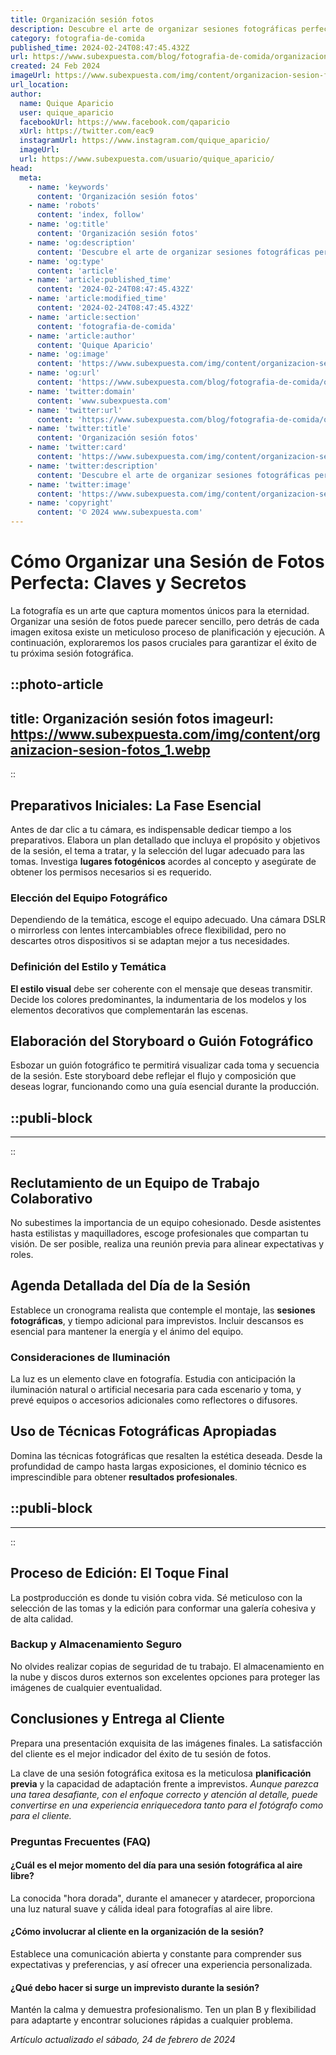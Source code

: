 ```yaml
---
title: Organización sesión fotos
description: Descubre el arte de organizar sesiones fotográficas perfectas. Consejos, trucos y guías de expertos para capturar momentos inolvidables.
category: fotografia-de-comida
published_time: 2024-02-24T08:47:45.432Z
url: https://www.subexpuesta.com/blog/fotografia-de-comida/organizacion-sesion-fotos
created: 24 Feb 2024
imageUrl: https://www.subexpuesta.com/img/content/organizacion-sesion-fotos_1.webp
url_location:
author:
  name: Quique Aparicio
  user: quique_aparicio
  facebookUrl: https://www.facebook.com/qaparicio
  xUrl: https://twitter.com/eac9
  instagramUrl: https://www.instagram.com/quique_aparicio/
  imageUrl: 
  url: https://www.subexpuesta.com/usuario/quique_aparicio/
head:
  meta:
    - name: 'keywords'
      content: 'Organización sesión fotos'
    - name: 'robots'
      content: 'index, follow'
    - name: 'og:title'
      content: 'Organización sesión fotos'
    - name: 'og:description'
      content: 'Descubre el arte de organizar sesiones fotográficas perfectas. Consejos, trucos y guías de expertos para capturar momentos inolvidables.'
    - name: 'og:type'
      content: 'article'
    - name: 'article:published_time'
      content: '2024-02-24T08:47:45.432Z'
    - name: 'article:modified_time'
      content: '2024-02-24T08:47:45.432Z'
    - name: 'article:section'
      content: 'fotografia-de-comida'
    - name: 'article:author'
      content: 'Quique Aparicio'
    - name: 'og:image'
      content: 'https://www.subexpuesta.com/img/content/organizacion-sesion-fotos_1.webp'
    - name: 'og:url'
      content: 'https://www.subexpuesta.com/blog/fotografia-de-comida/organizacion-sesion-fotos'
    - name: 'twitter:domain'
      content: 'www.subexpuesta.com'
    - name: 'twitter:url'
      content: 'https://www.subexpuesta.com/blog/fotografia-de-comida/organizacion-sesion-fotos'
    - name: 'twitter:title'
      content: 'Organización sesión fotos'
    - name: 'twitter:card'
      content: 'https://www.subexpuesta.com/img/content/organizacion-sesion-fotos_1.webp'
    - name: 'twitter:description'
      content: 'Descubre el arte de organizar sesiones fotográficas perfectas. Consejos, trucos y guías de expertos para capturar momentos inolvidables.'
    - name: 'twitter:image'
      content: 'https://www.subexpuesta.com/img/content/organizacion-sesion-fotos_1.webp'
    - name: 'copyright'
      content: '© 2024 www.subexpuesta.com'
---
```

# Cómo Organizar una Sesión de Fotos Perfecta: Claves y Secretos

La fotografía es un arte que captura momentos únicos para la eternidad. Organizar una sesión de fotos puede parecer sencillo, pero detrás de cada imagen exitosa existe un meticuloso proceso de planificación y ejecución. A continuación, exploraremos los pasos cruciales para garantizar el éxito de tu próxima sesión fotográfica.


::photo-article
---
title: Organización sesión fotos
imageurl: https://www.subexpuesta.com/img/content/organizacion-sesion-fotos_1.webp
---
::


## Preparativos Iniciales: La Fase Esencial
Antes de dar clic a tu cámara, es indispensable dedicar tiempo a los preparativos. Elabora un plan detallado que incluya el propósito y objetivos de la sesión, el tema a tratar, y la selección del lugar adecuado para las tomas. Investiga **lugares fotogénicos** acordes al concepto y asegúrate de obtener los permisos necesarios si es requerido.

### Elección del Equipo Fotográfico
Dependiendo de la temática, escoge el equipo adecuado. Una cámara DSLR o mirrorless con lentes intercambiables ofrece flexibilidad, pero no descartes otros dispositivos si se adaptan mejor a tus necesidades.

### Definición del Estilo y Temática
**El estilo visual** debe ser coherente con el mensaje que deseas transmitir. Decide los colores predominantes, la indumentaria de los modelos y los elementos decorativos que complementarán las escenas.

## Elaboración del Storyboard o Guión Fotográfico
Esbozar un guión fotográfico te permitirá visualizar cada toma y secuencia de la sesión. Este storyboard debe reflejar el flujo y composición que deseas lograr, funcionando como una guía esencial durante la producción.


  ::publi-block
  ---
  ---
  ::
  
  
## Reclutamiento de un Equipo de Trabajo Colaborativo
No subestimes la importancia de un equipo cohesionado. Desde asistentes hasta estilistas y maquilladores, escoge profesionales que compartan tu visión. De ser posible, realiza una reunión previa para alinear expectativas y roles.

## Agenda Detallada del Día de la Sesión
Establece un cronograma realista que contemple el montaje, las **sesiones fotográficas**, y tiempo adicional para imprevistos. Incluir descansos es esencial para mantener la energía y el ánimo del equipo.

### Consideraciones de Iluminación
La luz es un elemento clave en fotografía. Estudia con anticipación la iluminación natural o artificial necesaria para cada escenario y toma, y prevé equipos o accesorios adicionales como reflectores o difusores.

## Uso de Técnicas Fotográficas Apropiadas
Domina las técnicas fotográficas que resalten la estética deseada. Desde la profundidad de campo hasta largas exposiciones, el dominio técnico es imprescindible para obtener **resultados profesionales**.


  ::publi-block
  ---
  ---
  ::
  
  
## Proceso de Edición: El Toque Final
La postproducción es donde tu visión cobra vida. Sé meticuloso con la selección de las tomas y la edición para conformar una galería cohesiva y de alta calidad.

### Backup y Almacenamiento Seguro
No olvides realizar copias de seguridad de tu trabajo. El almacenamiento en la nube y discos duros externos son excelentes opciones para proteger las imágenes de cualquier eventualidad.

## Conclusiones y Entrega al Cliente
Prepara una presentación exquisita de las imágenes finales. La satisfacción del cliente es el mejor indicador del éxito de tu sesión de fotos.

La clave de una sesión fotográfica exitosa es la meticulosa **planificación previa** y la capacidad de adaptación frente a imprevistos. *Aunque parezca una tarea desafiante, con el enfoque correcto y atención al detalle, puede convertirse en una experiencia enriquecedora tanto para el fotógrafo como para el cliente.*

### Preguntas Frecuentes (FAQ)

#### ¿Cuál es el mejor momento del día para una sesión fotográfica al aire libre?
La conocida "hora dorada", durante el amanecer y atardecer, proporciona una luz natural suave y cálida ideal para fotografías al aire libre.

#### ¿Cómo involucrar al cliente en la organización de la sesión?
Establece una comunicación abierta y constante para comprender sus expectativas y preferencias, y así ofrecer una experiencia personalizada.

#### ¿Qué debo hacer si surge un imprevisto durante la sesión?
Mantén la calma y demuestra profesionalismo. Ten un plan B y flexibilidad para adaptarte y encontrar soluciones rápidas a cualquier problema.

_Artículo actualizado el sábado, 24 de febrero de 2024_
